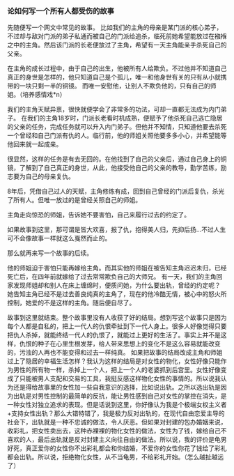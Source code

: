 ### 论如何写一个所有人都受伤的故事
先随便写一个网文中常见的故事。
比如我们的主角的母亲是某门派的核心弟子，不过却与敌对门派的弟子私通而被自己的门派给追杀，临死前她希望能放过在襁褓之中的主角。然后该门派的长老便放过了主角，希望有一天主角能亲手杀死自己的父亲。

在主角的成长过程中，由于自己的出生，他被所有人给欺负。不过他并不知道自己真正的身世是怎样的，他只知道自己是个孤儿，唯一和他身世有关的只有从小就携带的一块只剩一半的铜镜。
而唯一安慰他，让别人不欺负他的，只有自己的师姐。（培养感情戏*n）

我们的主角天赋异禀，很快就便学会了非常多的功法，可却一直都无法成为内门弟子。
在我们的主角18岁时，门派长老看时机成熟，便赋予了他杀死自己逃亡隐居的父亲的任务，完成任务就可以升入内门弟子。但他并不知情，只知道他要去杀死一个曾经和自己门派有仇的人。临行前，他的师姐关照他要多多小心，并希望能等他回来就一起成亲。

很显然，这样的任务是有去无回的。在他找到了自己的父亲后，通过自己身上的铜镜，了解到了自己真正的身世，从此，他接受他自己的父亲的教导，勤学苦练，励志要为自己的母亲复仇。

8年后，凭借自己过人的天赋，主角修炼有成，回到自己曾经的门派后复仇，杀光了所有人。但唯一放过的是曾经关照自己的师姐。

主角走向惊恐的师姐，告诉她不要害怕，自己来履行过去的约定了。

如果故事到这里，那可谓是皆大欢喜，报了仇，抱得美人归，先抑后扬...不过人生可不会像故事一样就这么戛然而止的。

那么就再来写一个故事的后续。

他的师姐迫于害怕只能再嫁给主角。而其实他的师姐在被告知主角迟迟未归，已经死亡后，在四年前就嫁给了过去常常欺负自己的大师兄。
有一天，我们的主角回家发现师姐却和别人在床上缠绵时，便质问她，为什么要出轨，曾经的约定呢？
她告知主角已经不是过去善良纯真的主角了，现在的他冷酷无情，被心中的怒火所控制，她爱的不是这样的主角。随后便自尽了。

故事到这里就结束。整个故事里没有人收获了好的结局。想到写这个故事只是因为每个人都是自私的，把上一代人的仇恨牵扯到下一代人身上。很多人好像觉得只要把仇人杀掉，就能终结一代人的仇恨了，就能过上更好的生活了。事实上并不是这样，仇恨的种子在心里生根发芽，给人带来思想上的变化不是这么容易就能改变的，污浊的人再也不能变得和过去一样纯真。
如果把故事的结局改成主角和师姐过上了隐居的幸福生活怎样？我认为这样的结局是对女性的物化，女性好像只能作为男性的所有物一样，杀掉上一个人，把上一个人的老婆抓到后宫里。女性好像变成了只能被男人支配和交易的工具，我挺反感这样物化女性的事情的。所以说我认为还是得给故事里的女性加一些自我意识的选择，比如说出轨。之所以选出轨是因为出轨是对男性控制的最简单的反抗，能让男性感到自己对女性的掌控在消失，是一种女性对独立追求的表现。但是话说到这里，你好像认为我是个极端女权主义者+支持女性出轨？那么大错特错了，我是极力反对出轨的，在现代自由恋爱主导的社会下，出轨就是一种不忠诚的做法，令人厌恶。但如果对封建的包办婚姻来说，收彩礼，把女性卖出去，这种赤裸裸的物化女性的做法，女性为了钱，嫁给自己不喜欢的人，最后出轨就是反对封建主义向往自由的做法。所以说，我的评价是龟男好死，真正爱你的女性你不出彩礼都会和你结婚，不爱你的女性你花了钱给了彩礼都会出轨。所以说，拒绝物化女性，从不当龟男，不给彩礼开始。（怎么越扯越远了）